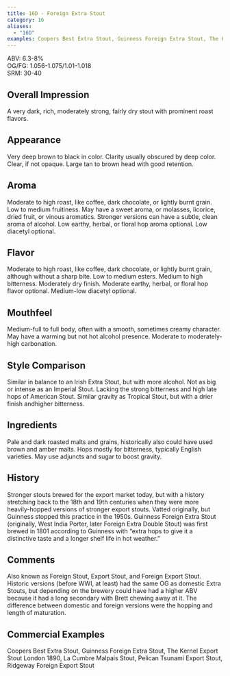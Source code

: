 ```yaml
---
title: 16D - Foreign Extra Stout
category: 16
aliases: 
  - "16D"
examples: Coopers Best Extra Stout, Guinness Foreign Extra Stout, The Kernel Export Stout London 1890, La Cumbre Malpais Stout, Pelican Tsunami Export Stout, Ridgeway Foreign Export Stout
---
```


ABV: 6.3-8%  
OG/FG: 1.056-1.075/1.01-1.018  
SRM: 30-40  

## Overall Impression
A very dark, rich, moderately strong, fairly dry stout with prominent roast flavors.

## Appearance
Very deep brown to black in color. Clarity usually obscured by deep color. Clear, if not opaque. Large tan to brown head with good retention.

## Aroma
Moderate to high roast, like coffee, dark chocolate, or lightly burnt grain. Low to medium fruitiness. May have a sweet aroma, or molasses, licorice, dried fruit, or vinous aromatics. Stronger versions can have a subtle, clean aroma of alcohol. Low earthy, herbal, or floral hop aroma optional. Low diacetyl optional.

## Flavor
Moderate to high roast, like coffee, dark chocolate, or lightly burnt grain, although without a sharp bite. Low to medium esters. Medium to high bitterness. Moderately dry finish. Moderate earthy, herbal, or floral hop flavor optional. Medium-low diacetyl optional.

## Mouthfeel
Medium-full to full body, often with a smooth, sometimes creamy character. May have a warming but not hot alcohol presence. Moderate to moderately-high carbonation.

## Style Comparison
Similar in balance to an Irish Extra Stout, but with more alcohol. Not as big or intense as an Imperial Stout. Lacking the strong bitterness and high late hops of American Stout. Similar gravity as Tropical Stout, but with a drier finish andhigher bitterness.

## Ingredients
Pale and dark roasted malts and grains, historically also could have used brown and amber malts. Hops mostly for bitterness, typically English varieties. May use adjuncts and sugar to boost gravity.

## History
Stronger stouts brewed for the export market today, but with a history stretching back to the 18th and 19th centuries when they were more heavily-hopped versions of stronger export stouts. Vatted originally, but Guinness stopped this practice in the 1950s. Guinness Foreign Extra Stout (originally, West India Porter, later Foreign Extra Double Stout) was first brewed in 1801 according to Guinness with “extra hops to give it a distinctive taste and a longer shelf life in hot weather.”

## Comments
Also known as Foreign Stout, Export Stout, and Foreign Export Stout. Historic versions (before WWI, at least) had the same OG as domestic Extra Stouts, but depending on the brewery could have had a higher ABV because it had a long secondary with Brett chewing away at it. The difference between domestic and foreign versions were the hopping and length of maturation.

## Commercial Examples
Coopers Best Extra Stout, Guinness Foreign Extra Stout, The Kernel Export Stout London 1890, La Cumbre Malpais Stout, Pelican Tsunami Export Stout, Ridgeway Foreign Export Stout